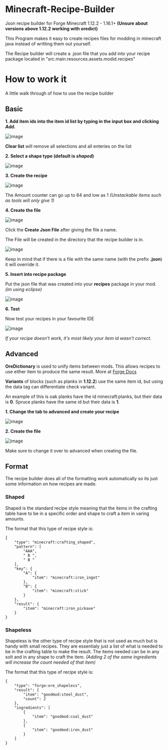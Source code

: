 # Minecraft-Recipe-Builder
Json recipe builder for Forge Minecraft 1.12.2 - 1.16.1+ **(Unsure about versions above 1.12.2 working with oredict)**

This Program makes it easy to create recipes files for modding in minecraft java instead of writting them out yourself.

The Recipe builder will create a .json file that you add into your recipe package located in "src.main.resources.assets.modid.recipes"

# How to work it
A little walk through of how to use the recipe builder

## Basic
**1. Add item ids into the item id list by typing in the input box and clicking _Add_.**

![image](https://user-images.githubusercontent.com/73958516/162012881-d67255aa-30d9-4200-9eda-f2d34ef04100.png)

**Clear list** will remove all selections and all enteries on the list

**2. Select a shape type (default is _shaped_)**

![image](https://user-images.githubusercontent.com/73958516/162014285-2b035dca-8d9f-445a-b628-5e5ce064b287.png)

**3. Create the recipe**

![image](https://user-images.githubusercontent.com/73958516/162015073-31e16df5-eb30-4f77-aca5-0ab87c046dd5.png)

The Amount counter can go up to 64 and low as 1 *(Unstackable items such as tools will only give 1)*

**4. Create the file**

![image](https://user-images.githubusercontent.com/73958516/162015819-55279b39-010e-4067-baef-ad45e6654861.png)

Click the **Create Json File** after giving the file a name. 

The File will be created in the directory that the recipe builder is in.

![image](https://user-images.githubusercontent.com/73958516/162017147-a1fe23ae-dbec-4b38-838a-34df122b104d.png)

Keep in mind that if there is a file with the same name (with the prefix **.json**) it will override it.

**5. Insert into recipe package**

Put the json file that was created into your **recipes** package in your mod. *(im using eclipse)*

![image](https://user-images.githubusercontent.com/73958516/162021435-0242e7a8-7053-4753-87b8-e3ce8ab34826.png)

**6. Test**

Now test your recipes in your favourite IDE

![image](https://user-images.githubusercontent.com/73958516/162022625-e47d8376-29cc-4f33-8d1d-620c89d1500a.png)

*If your recipe doesn't work, it's most likely your item id wasn't correct.*





## Advanced
**OreDictionary** is used to unify items between mods. 
This allows recipes to use either item to produce the same result. More at [Forge Docs](https://mcforge.readthedocs.io/en/1.12.x/utilities/oredictionary/)

**Variants** of blocks (such as planks in **1.12.2**) use the same item id, but using the data tag can differentiate check variant.

An example of this is oak planks have the id minecraft:planks, but their data is **0**. Spruce planks have the same id but their data is **1**.

**1. Change the tab to advanced and create your recipe**

![image](https://user-images.githubusercontent.com/73958516/162020715-8b98efa6-af21-41a6-8417-fb10f38e40e6.png)

**2. Create the file**

![image](https://user-images.githubusercontent.com/73958516/162020932-e5f308ef-5f98-43c5-9706-76e29c24d025.png)

Make sure to change it over to advanced when creating the file.





## Format
The recipe builder does all of the formatting work automatically so its just some information on how recipes are made.

### Shaped
Shaped is the standard recipe style meaning that the items in the crafting table have to be in a specific order and shape to craft a item in varing amounts.

The format that this type of recipe style is:
```
{
	"type": "minecraft:crafting_shaped",
	"pattern": [
		"AAA",
		" B ",
		" B "
	],
	"key": {
		"A": {
			"item": "minecraft:iron_ingot"
		},
		"B": {
			"item": "minecraft:stick"
		}
	},
	"result": {
		"item": "minecraft:iron_pickaxe"
	}
}
```

### Shapeless
Shapeless is the other type of recipe style that is not used as much but is handy with small recipes. 
They are essentialy just a list of what is needed to be in the crafting table to make the result. 
The items needed can be in any solt and in any shape to craft the item.
*(Adding 2 of the same ingredients will increase the count needed of that item)*

The format that this type of recipe style is:
```
{
	"type": "forge:ore_shapeless",
	"result": {
		"item": "goodmod:steel_dust",
		"count": 2
	},
	"ingredients": [
		{
			"item": "goodmod:coal_dust"
		},
		{
			"item": "goodmod:iron_dust"
		}
	]
}
```
